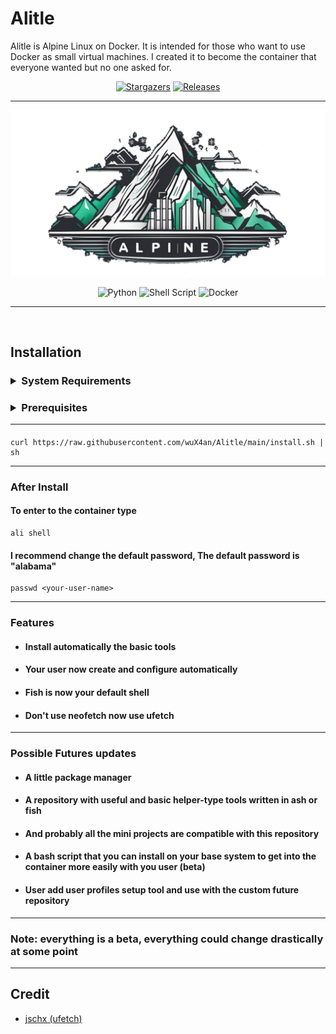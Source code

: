 # Alitle

Alitle is Alpine Linux on Docker. It is intended for those who want to use Docker as small virtual machines. I created it to become the container that everyone wanted but no one asked for.
<br>



<p align="center">
	<a href="https://github.com/wux4an/alitle/stargazers">
		<img alt="Stargazers" src="https://img.shields.io/github/stars/wux4an/alitle?style=for-the-badge&logo=starship&color=C9CBFF&logoColor=D9E0EE&labelColor=302D41"></a>
	<a href="https://github.com/wux4an/alitle/releases/latest">
		<img alt="Releases" src="https://img.shields.io/github/release/wux4an/alitle.svg?style=for-the-badge&logo=github&color=F2CDCD&logoColor=D9E0EE&labelColor=302D41"/></a>
</p>

---

<img src="https://raw.githubusercontent.com/wuX4an/wuX4an/main/assets/logo/alpine-poster.png" class="center">


<div align="center">

![Python](https://img.shields.io/badge/python-3670A0?style=for-the-badge&logo=python&logoColor=ffdd54)
![Shell Script](https://img.shields.io/badge/shell_script-%23121011.svg?style=for-the-badge&logo=gnu-bash&logoColor=white)
![Docker](https://img.shields.io/badge/docker-%230db7ed.svg?style=for-the-badge&logo=docker&logoColor=white)

</div>


---

<br>

## Installation

<h3><details>
    <summary><b>System Requirements</b></summary>
<h6> 

- Docker 🐳
- Git 🌿
- Python 🐍
- Binutils 🛠️

</h6>

</details></h3>


<h3><details>
    <summary><b>Prerequisites</b></summary>
<h6> 

###### 1. Add your user to docker group  
###### ``` sudo usermod -aG docker $USER ```

</h6>

</details></h3>

---

####
```console
curl https://raw.githubusercontent.com/wuX4an/Alitle/main/install.sh | sh
```

---

### After Install
#### To enter to the container type
```
ali shell
```
#### I recommend change the default password, The default password is "alabama"
```
passwd <your-user-name>
```

---

### Features
* #### Install automatically the basic tools 
* #### Your user now create and configure automatically
* #### Fish is now your default shell
* #### Don't use neofetch now use ufetch 

---

### Possible Futures updates
* #### A little package manager
* #### A repository with useful and basic helper-type tools written in ash or fish
* #### And probably all the mini projects are compatible with this repository
* #### A bash script that you can install on your base system to get into the container more easily with you user (beta)
* #### User add user profiles setup tool and use with the custom future repository

---

### Note: everything is a beta, everything could change drastically at some point

---

## Credit

- [jschx (ufetch) ](https://gitlab.com/jschx/ufetch)
